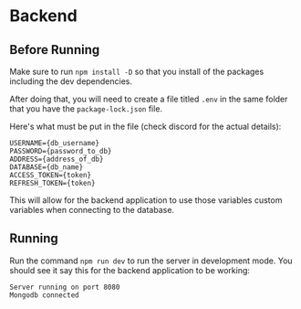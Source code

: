 # Backend

## Before Running

Make sure to run `npm install -D` so that you install of the packages including the dev dependencies.

After doing that, you will need to create a file titled `.env` in the same folder that you have the `package-lock.json` file.

Here's what must be put in the file (check discord for the actual details):

```
USERNAME={db_username}
PASSWORD={password_to_db}
ADDRESS={address_of_db}
DATABASE={db_name}
ACCESS_TOKEN={token}
REFRESH_TOKEN={token}
```

This will allow for the backend application to use those variables custom variables when connecting to the database.

## Running

Run the command `npm run dev` to run the server in development mode.
You should see it say this for the backend application to be working:

```
Server running on port 8080
Mongodb connected
```
